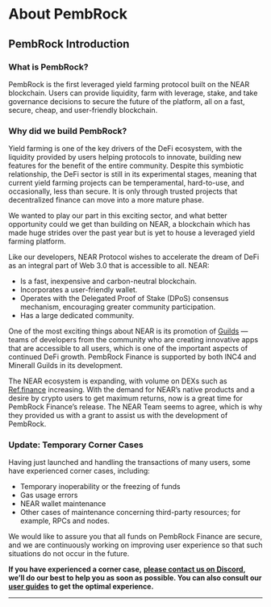 # About PembRock

## **PembRock Introduction**

### What is PembRock?

PembRock is the first leveraged yield farming protocol built on the NEAR blockchain. Users can provide liquidity, farm with leverage, stake, and take governance decisions to secure the future of the platform, all on a fast, secure, cheap, and user-friendly blockchain.

### Why did we build PembRock?

Yield farming is one of the key drivers of the DeFi ecosystem, with the liquidity provided by users helping protocols to innovate, building new features for the benefit of the entire community. Despite this symbiotic relationship, the DeFi sector is still in its experimental stages, meaning that current yield farming projects can be temperamental, hard-to-use, and occasionally, less than secure. It is only through trusted projects that decentralized finance can move into a more mature phase.

We wanted to play our part in this exciting sector, and what better opportunity could we get than building on NEAR, a blockchain which has made huge strides over the past year but is yet to house a leveraged yield farming platform.

Like our developers, NEAR Protocol wishes to accelerate the dream of DeFi as an integral part of Web 3.0 that is accessible to all. NEAR:

* Is a fast, inexpensive and carbon-neutral blockchain.
* Incorporates a user-friendly wallet.
* Operates with the Delegated Proof of Stake (DPoS) consensus mechanism, encouraging greater community participation.
* Has a large dedicated community.

One of the most exciting things about NEAR is its promotion of [Guilds](https://nearguilds.com/guilds/) — teams of developers from the community who are creating innovative apps that are accessible to all users, which is one of the important aspects of continued DeFi growth. PembRock Finance is supported by both INC4 and Minerall Guilds in its development.

The NEAR ecosystem is expanding, with volume on DEXs such as [Ref.finance](https://www.ref.finance/) increasing. With the demand for NEAR’s native products and a desire by crypto users to get maximum returns, now is a great time for PembRock Finance’s release. The NEAR Team seems to agree, which is why they provided us with a grant to assist us with the development of PembRock.

### **Update: Temporary Corner Cases**

Having just launched and handling the transactions of many users, some have experienced corner cases, including:&#x20;

* Temporary inoperability or the freezing of funds&#x20;
* Gas usage errors&#x20;
* NEAR wallet maintenance&#x20;
* Other cases of maintenance concerning third-party resources; for example, RPCs and nodes.

We would like to assure you that all funds on PembRock Finance are secure, and we are continuously working on improving user experience so that such situations do not occur in the future.

**If you have experienced a corner case,** [**please contact us on Discord**](https://discord.gg/RtpwJkj5nV)**, we’ll do our best to help you as soon as possible. You can also consult our** [**user guides**](https://docs.pembrock.finance/education/how-to-guides) **to get the optimal experience.**

****
